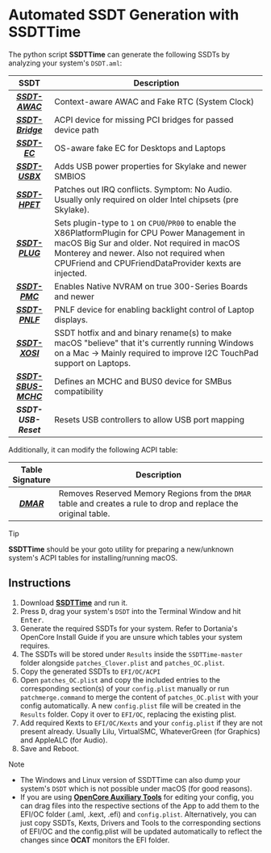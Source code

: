# Automated SSDT Generation with SSDTTime

The python script **SSDTTime** can generate the following SSDTs by analyzing your system's `DSDT.aml`:

SSDT | Description
:---: |---------
[***SSDT-AWAC***](/01_Adding_missing_Devices_and_enabling_Features/System_Clock_(SSDT-AWAC)/README.md) | Context-aware AWAC and Fake RTC (System Clock)
[***SSDT-Bridge***](/11_Graphics/GPU/GPU_undetected/README.md) | ACPI device for missing PCI bridges for passed device path
[***SSDT-EC***](/01_Adding_missing_Devices_and_enabling_Features/Embedded_Controller_(SSDT-EC)/README.md) | OS-aware fake EC for Desktops and Laptops
[***SSDT-USBX***](/01_Adding_missing_Devices_and_enabling_Features/Embedded_Controller_(SSDT-EC)/README.md) | Adds USB power properties for Skylake and newer SMBIOS
[***SSDT-HPET***](/01_Adding_missing_Devices_and_enabling_Features/IRQ_and_Timer_Fix_(SSDT-HPET)/README.md) | Patches out IRQ conflicts. Symptom: No Audio. Usually only required on older Intel chipsets (pre Skylake).
[***SSDT-PLUG***](/01_Adding_missing_Devices_and_enabling_Features/CPU_Power_Management/CPU_Power_Management_(SSDT-PLUG)/README.md) | Sets plugin-type to `1` on `CPU0`/`PR00` to enable the X86PlatformPlugin for CPU Power Management in macOS Big Sur and older. Not required in macOS Monterey and newer. Also not required when CPUFriend and CPUFriendDataProvider kexts are injected.
[***SSDT-PMC***](/01_Adding_missing_Devices_and_enabling_Features/PMCR_Support_(SSDT-PMCR)/README.md) | Enables Native NVRAM on true 300-Series Boards and newer
[***SSDT-PNLF***](/01_Adding_missing_Devices_and_enabling_Features/Brightness_Controls_(SSDT-PNLF)/README.md) | PNLF device for enabling backlight control of Laptop displays.
[***SSDT-XOSI***](/01_Adding_missing_Devices_and_enabling_Features/OS_Compatibility_Patch_(XOSI)/README.md) | SSDT hotfix and and binary rename(s) to make macOS "believe" that it's currently running Windows on a Mac &rarr; Mainly required to improve I2C TouchPad support on Laptops.
[***SSDT-SBUS-MCHC***](/01_Adding_missing_Devices_and_enabling_Features/System_Management_Bus_and_Memory_Controller_(SSDT-SBUS-MCHC)/README.md) | Defines an MCHC and BUS0 device for SMBus compatibility
***SSDT-USB-Reset*** | Resets USB controllers to allow USB port mapping

Additionally, it can modify the following ACPI table:

Table <br>Signature  | Description
:------------------: |---------
[***DMAR***](/00_ACPI/ACPI_Dropping_Tables#method-2-dropping-tables-based-on-table-signature) |  Removes Reserved Memory Regions from the `DMAR` table and creates a rule to drop and replace the original table.

> [!TIP]
>
> **SSDTTime** should be your goto utility for preparing a new/unknown system's ACPI tables for installing/running macOS.

## Instructions

1. Download [**SSDTTime**](https://github.com/corpnewt/SSDTTime) and run it.
2. Press <kbd>D</kbd>, drag your system's `DSDT` into the Terminal Window and hit <kbd>Enter</kbd>.
3. Generate the required SSDTs for your system. Refer to Dortania's OpenCore Install Guide if you are unsure which tables your system requires.
4. The SSDTs will be stored under `Results` inside the `SSDTTime-master` folder alongside `patches_Clover.plist` and `patches_OC.plist`. 
5. Copy the generated SSDTs to `EFI/OC/ACPI`
6. Open `patches_OC.plist` and copy the included entries to the corresponding section(s) of your `config.plist` manually or run `patchmerge.command` to merge the content of `patches_OC.plist` with your config automatically. A new `config.plist` file will be created in the `Results` folder. Copy it over to `EFI/OC`, replacing the existing plist. 
7. Add required Kexts to `EFI/OC/Kexts` and your `config.plist` if they are not present already. Usually Lilu, VirtualSMC, WhateverGreen (for Graphics) and AppleALC (for Audio).
8. Save and Reboot.

> [!NOTE]
> - The Windows and Linux version of SSDTTime can also dump your system's `DSDT` which is not possible under macOS (for good reasons).
> - If you are using [**OpenCore Auxiliary Tools**](https://github.com/ic005k/QtOpenCoreConfig/releases) for editing your config, you can drag files into the respective sections of the App to add them to the EFI/OC folder (.aml, .kext, .efi) and `config.plist`. Alternatively, you can just copy SSDTs, Kexts, Drivers and Tools to the corresponding sections of EFI/OC and the config.plist will be updated automatically to reflect the changes since **OCAT** monitors the EFI folder.
